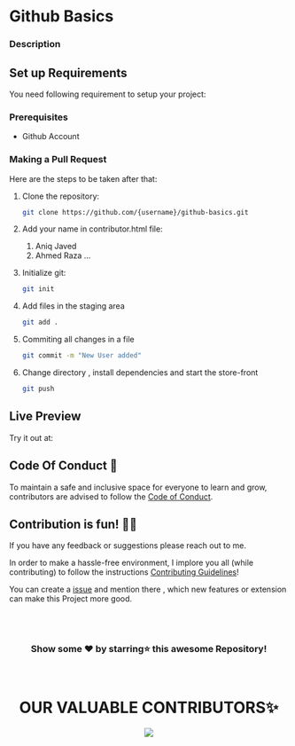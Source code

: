 # Github Basics


### Description


## Set up Requirements

You need following requirement to setup your project:

### Prerequisites

- Github Account

### Making a Pull Request

Here are the steps to be taken after that:



1. Clone the repository:
    ```bash
    git clone https://github.com/{username}/github-basics.git
    ```

2. Add your name in contributor.html file:

    1. Aniq Javed
    2. Ahmed Raza
    ...

3. Initialize git:
    ```bash
    git init
    ```
4. Add files in the staging area
    ```bash
    git add .
    ```
5. Commiting all changes in a file
    ```bash
    git commit -m "New User added"
    ```
6. Change directory , install dependencies and start the store-front
    ```bash
    git push
    ```

## Live Preview
Try it out at: 



## Code Of Conduct 📜

To maintain a safe and inclusive space for everyone to learn and grow, contributors are advised to follow the [Code of Conduct](https://github.com/AniqJaved/Weather-Web-Server/blob/master/CODE_OF_CONDUCT.md).


## Contribution is fun! ✌🏼

If you have any feedback or suggestions please reach out to me.  

In order to make a hassle-free environment, I implore you all (while contributing) to follow the instructions [Contributing Guidelines](https://github.com/AniqJaved/Weather-Web-Server/blob/master/CONTRIBUTING.md)!

You can create a <a href="https://github.com/AniqJaved/Weather-Web-Server/issues">issue</a> and mention there , which new features or extension can make this Project more good.


<!-- ------------------------------------------------------------------------------------------------------------------------------------------------------------------ -->

<br>
  
<br>


<div align="center">

### Show some ❤️ by starring⭐ this awesome Repository!

</div>
<br>  

<h1 align=center> OUR VALUABLE CONTRIBUTORS✨ </h1>
<p align="center">
  
	
<a href="https://github.com/AniqJaved/Weather-Web-Server/graphs/contributors">
  <img src="https://contrib.rocks/image?repo=AniqJaved/Weather-Web-Server" />
</a>